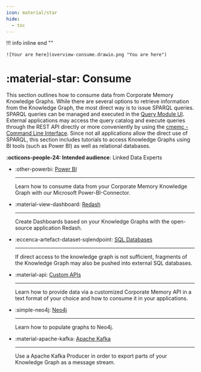 ```yaml
---
icon: material/star
hide:
  - toc
---
```

!!! info inline end ""

    ![Your are here](overview-consume.drawio.png "You are here")

# :material-star: Consume

This section outlines how to consume data from Corporate Memory Knowledge Graphs.
While there are several options to retrieve information from the Knowledge Graph, the most direct way is to issue SPARQL queries.
SPARQL queries can be managed and executed in the [Query Module UI](../deploy-and-configure/configuration/explore/query-module/index.md).
External applications may access the query catalog and execute queries through the REST API directly or more conveniently by using the [cmemc - Command Line Interface](../automate/cmemc-command-line-interface/index.md).
Since not all applications allow the direct use of SPARQL, this section includes tutorials to access Knowledge Graphs using BI tools (such as Power BI) as well as relational databases.

**:octicons-people-24: Intended audience**: Linked Data Experts


<div class="grid cards" markdown>

-   :other-powerbi: [Power BI](consuming-graphs-in-power-bi/index.md)

    ---

    Learn how to consume data from your Corporate Memory Knowledge Graph with our Microsoft Power-BI-Connector.

-   :material-view-dashboard: [Redash](consuming-graphs-with-redash/index.md)

    ---

    Create Dashboards based on your Knowledge Graphs with the open-source application Redash.

-   :eccenca-artefact-dataset-sqlendpoint: [SQL Databases](consuming-graphs-with-sql-databases/index.md)

    ---

    If direct access to the knowledge graph is not sufficient, fragments of the Knowledge Graph may also be pushed into external SQL databases.

-   :material-api: [Custom APIs](provide-data-in-any-format-via-a-custom-api/index.md)

    ---

    Learn how to provide data via a customized Corporate Memory API in a text format of your choice and how to consume it in your applications.

-   :simple-neo4j: [Neo4j](populate-data-to-neo4j/index.md)

    ---

    Learn how to populate graphs to Neo4j.

-   :material-apache-kafka: [Apache Kafka](consume-graphs-in-apache-kafka/index.md)

    ---

    Use a Apache Kafka Producer in order to export parts of your Knowledge Graph as a message stream.

</div>

